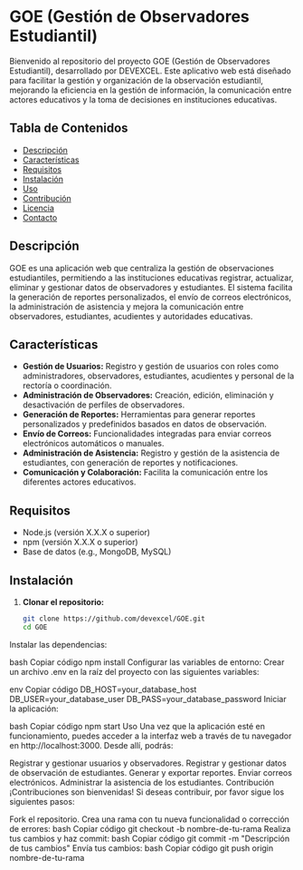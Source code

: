 # GOE (Gestión de Observadores Estudiantil)

Bienvenido al repositorio del proyecto GOE (Gestión de Observadores Estudiantil), desarrollado por DEVEXCEL. Este aplicativo web está diseñado para facilitar la gestión y organización de la observación estudiantil, mejorando la eficiencia en la gestión de información, la comunicación entre actores educativos y la toma de decisiones en instituciones educativas.

## Tabla de Contenidos

- [Descripción](#descripción)
- [Características](#características)
- [Requisitos](#requisitos)
- [Instalación](#instalación)
- [Uso](#uso)
- [Contribución](#contribución)
- [Licencia](#licencia)
- [Contacto](#contacto)

## Descripción

GOE es una aplicación web que centraliza la gestión de observaciones estudiantiles, permitiendo a las instituciones educativas registrar, actualizar, eliminar y gestionar datos de observadores y estudiantes. El sistema facilita la generación de reportes personalizados, el envío de correos electrónicos, la administración de asistencia y mejora la comunicación entre observadores, estudiantes, acudientes y autoridades educativas.

## Características

- **Gestión de Usuarios:** Registro y gestión de usuarios con roles como administradores, observadores, estudiantes, acudientes y personal de la rectoría o coordinación.
- **Administración de Observadores:** Creación, edición, eliminación y desactivación de perfiles de observadores.
- **Generación de Reportes:** Herramientas para generar reportes personalizados y predefinidos basados en datos de observación.
- **Envío de Correos:** Funcionalidades integradas para enviar correos electrónicos automáticos o manuales.
- **Administración de Asistencia:** Registro y gestión de la asistencia de estudiantes, con generación de reportes y notificaciones.
- **Comunicación y Colaboración:** Facilita la comunicación entre los diferentes actores educativos.

## Requisitos

- Node.js (versión X.X.X o superior)
- npm (versión X.X.X o superior)
- Base de datos (e.g., MongoDB, MySQL)

## Instalación

1. **Clonar el repositorio:**
   ```bash
   git clone https://github.com/devexcel/GOE.git
   cd GOE
Instalar las dependencias:

bash
Copiar código
npm install
Configurar las variables de entorno:
Crear un archivo .env en la raíz del proyecto con las siguientes variables:

env
Copiar código
DB_HOST=your_database_host
DB_USER=your_database_user
DB_PASS=your_database_password
Iniciar la aplicación:

bash
Copiar código
npm start
Uso
Una vez que la aplicación esté en funcionamiento, puedes acceder a la interfaz web a través de tu navegador en http://localhost:3000. Desde allí, podrás:

Registrar y gestionar usuarios y observadores.
Registrar y gestionar datos de observación de estudiantes.
Generar y exportar reportes.
Enviar correos electrónicos.
Administrar la asistencia de los estudiantes.
Contribución
¡Contribuciones son bienvenidas! Si deseas contribuir, por favor sigue los siguientes pasos:

Fork el repositorio.
Crea una rama con tu nueva funcionalidad o corrección de errores:
bash
Copiar código
git checkout -b nombre-de-tu-rama
Realiza tus cambios y haz commit:
bash
Copiar código
git commit -m "Descripción de tus cambios"
Envía tus cambios:
bash
Copiar código
git push origin nombre-de-tu-rama
